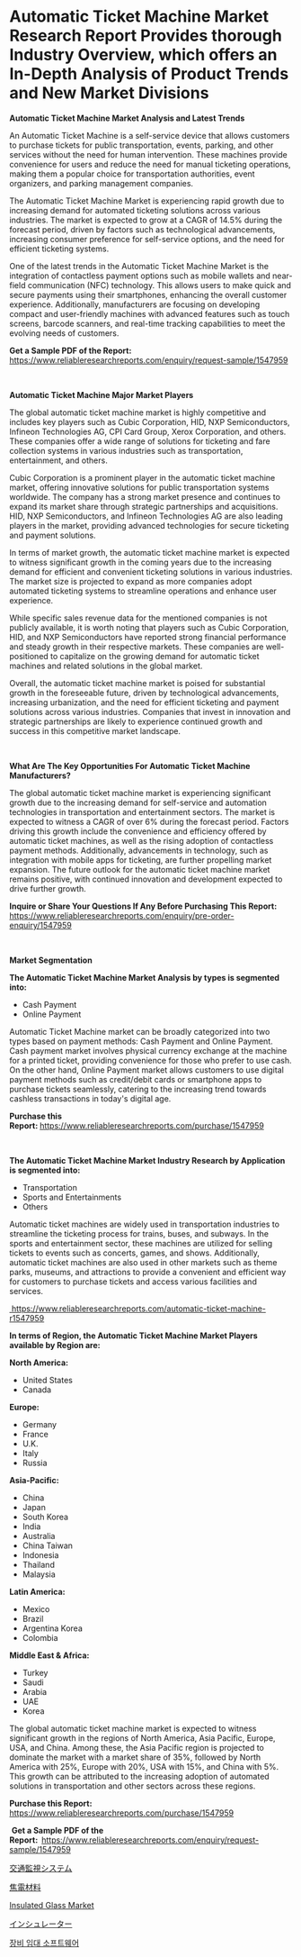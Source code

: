 <p><h1>Automatic Ticket Machine Market Research Report Provides thorough Industry Overview, which offers an In-Depth Analysis of Product Trends and New Market Divisions</h1></p><p><strong>Automatic Ticket Machine Market Analysis and Latest Trends</strong></p>
<p><p>An Automatic Ticket Machine is a self-service device that allows customers to purchase tickets for public transportation, events, parking, and other services without the need for human intervention. These machines provide convenience for users and reduce the need for manual ticketing operations, making them a popular choice for transportation authorities, event organizers, and parking management companies.</p><p>The Automatic Ticket Machine Market is experiencing rapid growth due to increasing demand for automated ticketing solutions across various industries. The market is expected to grow at a CAGR of 14.5% during the forecast period, driven by factors such as technological advancements, increasing consumer preference for self-service options, and the need for efficient ticketing systems.</p><p>One of the latest trends in the Automatic Ticket Machine Market is the integration of contactless payment options such as mobile wallets and near-field communication (NFC) technology. This allows users to make quick and secure payments using their smartphones, enhancing the overall customer experience. Additionally, manufacturers are focusing on developing compact and user-friendly machines with advanced features such as touch screens, barcode scanners, and real-time tracking capabilities to meet the evolving needs of customers.</p></p>
<p><strong>Get a Sample PDF of the Report:&nbsp;</strong> <a href="https://www.reliableresearchreports.com/enquiry/request-sample/1547959">https://www.reliableresearchreports.com/enquiry/request-sample/1547959</a></p>
<p>&nbsp;</p>
<p><strong>Automatic Ticket Machine Major Market Players</strong></p>
<p><p>The global automatic ticket machine market is highly competitive and includes key players such as Cubic Corporation, HID, NXP Semiconductors, Infineon Technologies AG, CPI Card Group, Xerox Corporation, and others. These companies offer a wide range of solutions for ticketing and fare collection systems in various industries such as transportation, entertainment, and others.</p><p>Cubic Corporation is a prominent player in the automatic ticket machine market, offering innovative solutions for public transportation systems worldwide. The company has a strong market presence and continues to expand its market share through strategic partnerships and acquisitions. HID, NXP Semiconductors, and Infineon Technologies AG are also leading players in the market, providing advanced technologies for secure ticketing and payment solutions.</p><p>In terms of market growth, the automatic ticket machine market is expected to witness significant growth in the coming years due to the increasing demand for efficient and convenient ticketing solutions in various industries. The market size is projected to expand as more companies adopt automated ticketing systems to streamline operations and enhance user experience.</p><p>While specific sales revenue data for the mentioned companies is not publicly available, it is worth noting that players such as Cubic Corporation, HID, and NXP Semiconductors have reported strong financial performance and steady growth in their respective markets. These companies are well-positioned to capitalize on the growing demand for automatic ticket machines and related solutions in the global market.</p><p>Overall, the automatic ticket machine market is poised for substantial growth in the foreseeable future, driven by technological advancements, increasing urbanization, and the need for efficient ticketing and payment solutions across various industries. Companies that invest in innovation and strategic partnerships are likely to experience continued growth and success in this competitive market landscape.</p></p>
<p>&nbsp;</p>
<p><strong>What Are The Key Opportunities For Automatic Ticket Machine Manufacturers?</strong></p>
<p><p>The global automatic ticket machine market is experiencing significant growth due to the increasing demand for self-service and automation technologies in transportation and entertainment sectors. The market is expected to witness a CAGR of over 6% during the forecast period. Factors driving this growth include the convenience and efficiency offered by automatic ticket machines, as well as the rising adoption of contactless payment methods. Additionally, advancements in technology, such as integration with mobile apps for ticketing, are further propelling market expansion. The future outlook for the automatic ticket machine market remains positive, with continued innovation and development expected to drive further growth.</p></p>
<p><strong>Inquire or Share Your Questions If Any Before Purchasing This Report:</strong> <a href="https://www.reliableresearchreports.com/enquiry/pre-order-enquiry/1547959">https://www.reliableresearchreports.com/enquiry/pre-order-enquiry/1547959</a></p>
<p>&nbsp;</p>
<p><strong>Market Segmentation</strong></p>
<p><strong>The Automatic Ticket Machine Market Analysis by types is segmented into:</strong></p>
<p><ul><li>Cash Payment</li><li>Online Payment</li></ul></p>
<p><p>Automatic Ticket Machine market can be broadly categorized into two types based on payment methods: Cash Payment and Online Payment. Cash payment market involves physical currency exchange at the machine for a printed ticket, providing convenience for those who prefer to use cash. On the other hand, Online Payment market allows customers to use digital payment methods such as credit/debit cards or smartphone apps to purchase tickets seamlessly, catering to the increasing trend towards cashless transactions in today's digital age.</p></p>
<p><strong>Purchase this Report:&nbsp;</strong><a href="https://www.reliableresearchreports.com/purchase/1547959">https://www.reliableresearchreports.com/purchase/1547959</a></p>
<p>&nbsp;</p>
<p><strong>The Automatic Ticket Machine Market Industry Research by Application is segmented into:</strong></p>
<p><ul><li>Transportation</li><li>Sports and Entertainments</li><li>Others</li></ul></p>
<p><p>Automatic ticket machines are widely used in transportation industries to streamline the ticketing process for trains, buses, and subways. In the sports and entertainment sector, these machines are utilized for selling tickets to events such as concerts, games, and shows. Additionally, automatic ticket machines are also used in other markets such as theme parks, museums, and attractions to provide a convenient and efficient way for customers to purchase tickets and access various facilities and services.</p></p>
<p><a href="https://www.reliableresearchreports.com/automatic-ticket-machine-r1547959">&nbsp;https://www.reliableresearchreports.com/automatic-ticket-machine-r1547959</a></p>
<p><strong>In terms of Region, the Automatic Ticket Machine Market Players available by Region are:</strong></p>
<p>
    <p> <strong> North America: </strong>
        <ul>
            <li>United States</li>
            <li>Canada</li>
        </ul>
        </p> 
    <p> <strong> Europe: </strong>
        <ul>
            <li>Germany</li>
            <li>France</li>
            <li>U.K.</li>
            <li>Italy</li>
            <li>Russia</li>
        </ul>
        </p> 
    <p> <strong> Asia-Pacific: </strong>
        <ul>
            <li>China</li>
            <li>Japan</li>
            <li>South Korea</li>
            <li>India</li>
            <li>Australia</li>
            <li>China Taiwan</li>
            <li>Indonesia</li>
            <li>Thailand</li>
            <li>Malaysia</li>
        </ul>
        </p> 
    <p> <strong> Latin America: </strong>
        <ul>
            <li>Mexico</li>
            <li>Brazil</li>
            <li>Argentina Korea</li>
            <li>Colombia</li>
        </ul>
        </p> 
    <p> <strong> Middle East & Africa: </strong>
        <ul>
            <li>Turkey</li>
            <li>Saudi</li>
            <li>Arabia</li>
            <li>UAE</li>
            <li>Korea</li>
        </ul>
    </p>
    </p>
<p><p>The global automatic ticket machine market is expected to witness significant growth in the regions of North America, Asia Pacific, Europe, USA, and China. Among these, the Asia Pacific region is projected to dominate the market with a market share of 35%, followed by North America with 25%, Europe with 20%, USA with 15%, and China with 5%. This growth can be attributed to the increasing adoption of automated solutions in transportation and other sectors across these regions.</p></p>
<p><strong>Purchase this Report: </strong><a href="https://www.reliableresearchreports.com/purchase/1547959">https://www.reliableresearchreports.com/purchase/1547959</a></p>
<p>&nbsp;<strong>Get a Sample PDF of the Report:&nbsp;&nbsp;</strong><a href="https://www.reliableresearchreports.com/enquiry/request-sample/1547959">https://www.reliableresearchreports.com/enquiry/request-sample/1547959</a></p>
<p><strong></strong></p>
<p><p><a href="https://github.com/EstelWisozk1/Market-Research-Report-List-1/blob/main/535958333377.md">交通監視システム</a></p><p><a href="https://github.com/lrlmopnhwd79300/Market-Research-Report-List-1/blob/main/230843233376.md">焦電材料</a></p><p><a href="https://issuu.com/reportprime-2/docs/insulated-glass-market-size-2030.pptx">Insulated Glass Market</a></p><p><a href="https://medium.com/@urinalisis45667/%E7%B5%B6%E7%B8%81%E4%BD%93%E5%B8%82%E5%A0%B4%E8%A6%8F%E6%A8%A1-%E5%B8%82%E5%A0%B4%E3%81%AE%E8%A6%8B%E9%80%9A%E3%81%97%E3%81%A8%E5%B8%82%E5%A0%B4%E4%BA%88%E6%B8%AC-2024%E5%B9%B4%E3%81%8B%E3%82%892031%E5%B9%B4-a0f1d3f2ccd3">インシュレーター</a></p><p><a href="https://medium.com/@isariontaru/%EC%9E%A5%EB%B9%84-%EC%9E%84%EB%8C%80-%EC%86%8C%ED%94%84%ED%8A%B8%EC%9B%A8%EC%96%B4-%EC%8B%9C%EC%9E%A5-%EC%A1%B0%EC%82%AC-%EB%B3%B4%EA%B3%A0%EC%84%9C-%EA%B7%B8-%EC%97%AD%EC%82%AC-%EB%B0%8F-2024%EB%85%84%EB%B6%80%ED%84%B0-2031%EB%85%84%EA%B9%8C%EC%A7%80%EC%9D%98-%EC%98%88%EC%B8%A1-c944b3a15164">장비 임대 소프트웨어</a></p></p>